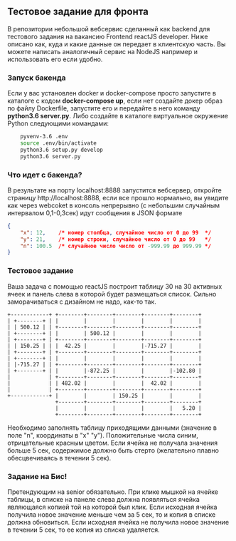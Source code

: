 ## Тестовое задание для фронта

В репозитории небольшой вебсервис сделанный как backend для тестового задания 
на вакансию Frontend reactJS developer. Ниже описано как, куда и какие данные 
он передает в клиентскую часть. Вы можете написать аналогичный сервис на NodeJS например и 
использовать его если удобно.

### Запуск бакенда 

Если у вас установлен docker и docker-compose просто запустите в каталоге с 
кодом **docker-compose up**, если нет создайте докер образ по файлу Dockerfile, 
запустите его и передайте в него команду **python3.6 server.py**.
Либо создайте в каталоге виртуальное окружение Python следующими командами:
```bash
    pyvenv-3.6 .env
    source .env/bin/activate
    python3.6 setup.py develop
    python3.6 server.py
```

### Что идет с бакенда?

В результате на порту localhost:8888 запустится вебсервер, откройте страницу 
http://localhost:8888, если все прошло нормально, вы увидите как через webcoket 
в консоль непрерывно (с небольшим случайным интервалом 0,1-0,3сек)
идут сообщения в JSON формате
```json
{
    "x": 12,    /* номер столбца, случайное число от 0 до 99  */
    "y": 21,    /* номер строки, случайное число от 0 до 99   */
    "n": 100.5  /* случайное число число от -999.99 до 999.99 */
}
```

### Тестовое задание

Ваша задача с помощью reactJS построит таблицу 30 на 30 активных ячеек и 
панель слева в которой будет размещаться список. Сильно заморачиваться с 
дизайном не надо, как-то так.

    +------------+ +--------+--------+--------+--------+--------+
    | +--------+ | |        |        |        |        |        | 
    | | 500.12 | | +--------+--------+--------+--------+--------+
    | +--------+ | |        | 500.12 |        |        |        |
    | +--------+ | +--------+--------+--------+--------+--------+
    | | 150.25 | | |  42.25 |        |        |-715.27 |        |
    | +--------+ | +--------+--------+--------+--------+--------+
    | +--------+ | |        |        |        |        |        |
    | |-715.27 | | +--------+--------+--------+--------+--------+
    | +--------+ | |        |-872.25 |        |        |-102.80 | 
    |            | +--------+--------+--------+--------+--------+
    |            | | 482.02 |        |        |  42.02 |        |
    |            | +--------+--------+--------+--------+--------+
    +------------+ |        |        | 150.25 |        |        |
                   +--------+--------+--------+--------+--------+
                   |        |        |        |        |   5.20 |
                   +--------+--------+--------+--------+--------+
               
Необходимо заполнять таблицу приходящими данными (значение в поле "n", 
координаты в "x" "y"). Положительные числа синим, отрицательные красным цветом. 
Если ячейка не получала значения больше 5 сек, содержимое должно быть стерто 
(желательно плавно обесцвечиваясь в течении 5 сек).

### Задание на Бис!

Претендующим на senior обязательно. При клике мышкой на ячейке таблицы, в списке 
на панеле слева должна появляться ячейка являющаяся копией той на которой был клик. 
Если исходная ячейка получила новое значение меньше чем за 5 сек, то и копия в 
списке должна обновиться. Если исходная ячейка не получила новое значение в течении 
5 сек, то ее копия из списка удаляется.
